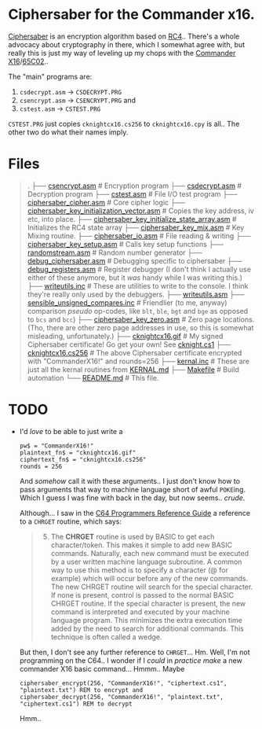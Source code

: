 # Ciphersaber for the Commander x16.

[Ciphersaber](https://cablemodem.hex21.com/ciphersaber/) is an encryption algorithm based on [RC4](https://en.wikipedia.org/wiki/RC4).. There's a whole advocacy about cryptography in there, which I somewhat agree with, but really this is just my way of leveling up my chops with the [Commander X16](https://www.commanderx16.com/)/[65C02](https://en.wikipedia.org/wiki/WDC_65C02)..

The "main" programs are:
1. `csdecrypt.asm` -> `CSDECRYPT.PRG`
2. `csencrypt.asm` -> `CSENCRYPT.PRG` and
3. `cstest.asm` -> `CSTEST.PRG`

`CSTEST.PRG` just copies `cknightcx16.cs256` to `cknightcx16.cpy` is all.. The other two do what their names imply.

# Files

> .
> ├── [csencrypt.asm](csencrypt.asm)   # Encryption program
> ├── [csdecrypt.asm](csdecrypt.asm)   # Decryption program
> ├── [cstest.asm](cstest.asm)    # File I/O test program
> ├── [ciphersaber_cipher.asm](ciphersaber_cipher.asm)    # Core cipher logic
> ├── [ciphersaber_key_initialization_vector.asm](ciphersaber_key_initialization_vector.asm)    # Copies the key address, iv etc, into place.
> ├── [ciphersaber_key_initialize_state_array.asm](ciphersaber_key_initialize_state_array.asm)    # Initializes the RC4 state array
> ├── [ciphersaber_key_mix.asm](ciphersaber_key_mix.asm)    # Key Mixing routine.
> ├── [ciphersaber_io.asm](ciphersaber_io.asm)    # File reading & writing
> ├── [ciphersaber_key_setup.asm](ciphersaber_key_setup.asm)    # Calls key setup functions
> ├── [randomstream.asm](randomstream.asm)    # Random number generator
> ├── [debug_ciphersaber.asm](debug_ciphersaber.asm)    # Debugging specific to ciphersaber
> ├── [debug_registers.asm](../debug/debug_registers.asm)    # Register debugger (I don't think I actually use either of these anymore, but it _was_ handy while I was writing this.)
> ├── [writeutils.inc](../debug/writeutils.inc)    # These are utilities to write to the console. I think they're really only used by the debuggers.
> ├── [writeutils.asm](../debug/writeutils.asm)
> ├── [sensible_unsigned_compares.inc](../debug/sensible_unsigned_compares.inc)    # Friendlier (to me, anyway) comparison *pseudo* op-codes, like `blt`, `ble`, `bgt` and `bge` as opposed to `bcs` and `bcc`)
> ├── [ciphersaber_key_zero.asm](ciphersaber_key_zero.asm)    # Zero page locations. (Tho, there are other zero page addresses in use, so this is somewhat misleading, unfortunately.)
> ├── [cknightcx16.gif](cknightcx16.gif)    # My signed Ciphersaber certificate! Go get your own! See [cknight.cs1](https://cablemodem.hex21.com/ciphersaber/#testfiles)
> ├── [cknightcx16.cs256](cknightcx16.cs256)    # The above Ciphersaber certificate encrypted with "CommanderX16!" and rounds=256
> ├── [kernal.inc](../debug/kernal.inc)	# These are just all the kernal routines from [KERNAL.md](https://github.com/X16Community/x16-docs/blob/master/X16%20Reference%20-%2005%20-%20KERNAL.md)
> ├── [Makefile](Makefile)    # Build automation
> └── [README.md](README.md)    # This file.

# TODO
- I'd _love_ to be able to just write a
   ```basic
   pw$ = "CommanderX16!"
   plaintext_fn$ = "cknightcx16.gif"
   ciphertext_fn$ = "cknightcx16.cs256"
   rounds = 256
  ```
  And _somehow_ call it with these arguments.. I just don't know how to pass arguments that way to machine language short of awful `POKE`ing. Which I guess I was fine with back in the day, but now seems.. *crude*.

  Although... I saw in the [C64 Programmers Reference Guide](https://archive.org/details/c64-programmer-ref/page/n329/mode/2up) a reference to a `CHRGET` routine, which says:

  > 5) The **CHRGET** routine is used by BASIC to get each character/token. This makes it simple to add new BASIC commands. Naturally, each new command must be executed by a user written machine language subroutine. A common way to use this method is to specify a character (@ for example) which will occur before any of the new commands. The new CHRGET routine will search for the special character. If none is present, control is passed to the normal BASIC CHRGET routine. If the special character is present, the new command is interpreted and executed by your machine language program. This minimizes the extra execution time added by the need to search for additional commands. This technique is often called a wedge.

  But then, I don't see any further reference to `CHRGET`... Hm. Well, I'm not programming on the C64.. I wonder if I _could_ in _practice_ _make_ a new commander X16 basic command... Hmmm.. Maybe
  ```basic
  ciphersaber_encrypt(256, "CommanderX16!", "ciphertext.cs1", "plaintext.txt") REM to encrypt and
  ciphersaber_decrypt(256, "CommanderX16!", "plaintext.txt", "ciphertext.cs1") REM to decrypt
  ```
  Hmm..
